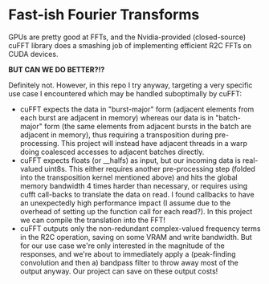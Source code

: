 # Fast-ish Fourier Transforms

GPUs are pretty good at FFTs, and the Nvidia-provided (closed-source) cuFFT library does a smashing job of implementing efficient R2C FFTs on CUDA devices.

**BUT CAN WE DO BETTER?!?**

Definitely not. However, in this repo I try anyway, targeting a very specific use case I encountered which may be handled suboptimally by cuFFT:

- cuFFT expects the data in "burst-major" form (adjacent elements from each burst are adjacent in memory) whereas our data is in "batch-major" form (the same elements from adjacent bursts in the batch are adjacent in memory), thus requiring a transposition during pre-processing. This project will instead have adjacent threads in a warp doing coalesced accesses to adjacent batches directly.
- cuFFT expects floats (or __halfs) as input, but our incoming data is real-valued uint8s. This either requires another pre-processing step (folded into the transposition kernel mentioned above) and hits the global memory bandwidth 4 times harder than necessary, or requires using cufft call-backs to translate the data on read. I found callbacks to have an unexpectedly high performance impact (I assume due to the overhead of setting up the function call for each read?). In this project we can compile the translation into the FFT!
- cuFFT outputs only the non-redundant complex-valued frequency terms in the R2C operation, saving on some VRAM and write bandwidth. But for our use case we're only interested in the magnitude of the responses, and we're about to immediately apply a (peak-finding convolution and then a) bandpass filter to throw away most of the output anyway. Our project can save on these output costs!





